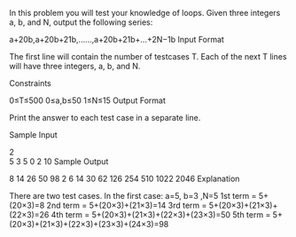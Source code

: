 In this problem you will test your knowledge of loops. Given three integers a, b, and N, output the following series:

a+20b,a+20b+21b,......,a+20b+21b+...+2N−1b
Input Format

The first line will contain the number of testcases T. Each of the next T lines will have three integers, a, b, and N.

Constraints

0≤T≤500
0≤a,b≤50
1≤N≤15
Output Format

Print the answer to each test case in a separate line.

Sample Input

2    
5 3 5
0 2 10
Sample Output

8 14 26 50 98
2 6 14 30 62 126 254 510 1022 2046
Explanation

There are two test cases. 
In the first case: a=5, b=3 ,N=5 
1st term =   5+(20×3)=8 
2nd term = 5+(20×3)+(21×3)=14 
3rd term =  5+(20×3)+(21×3)+(22×3)=26 
4th term =  5+(20×3)+(21×3)+(22×3)+(23×3)=50 
5th term =  5+(20×3)+(21×3)+(22×3)+(23×3)+(24×3)=98